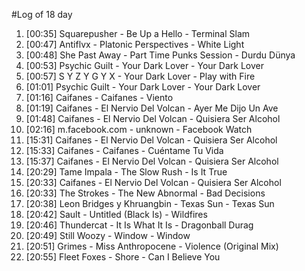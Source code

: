 #Log of 18 day

1. [00:35] Squarepusher - Be Up a Hello - Terminal Slam
1. [00:47] Antiflvx - Platonic Perspectives - White Light
1. [00:48] She Past Away - Part Time Punks Session - Durdu Dünya
1. [00:53] Psychic Guilt - Your Dark Lover - Your Dark Lover
1. [00:57] S Y Z Y G Y X - Your Dark Lover - Play with Fire
1. [01:01] Psychic Guilt - Your Dark Lover - Your Dark Lover
1. [01:16] Caifanes - Caifanes - Viento
1. [01:19] Caifanes - El Nervio Del Volcan - Ayer Me Dijo Un Ave
1. [01:48] Caifanes - El Nervio Del Volcan - Quisiera Ser Alcohol
1. [02:16] m.facebook.com - unknown - Facebook Watch
1. [15:31] Caifanes - El Nervio Del Volcan - Quisiera Ser Alcohol
1. [15:33] Caifanes - Caifanes - Cuéntame Tu Vida
1. [15:37] Caifanes - El Nervio Del Volcan - Quisiera Ser Alcohol
1. [20:29] Tame Impala - The Slow Rush - Is It True
1. [20:33] Caifanes - El Nervio Del Volcan - Quisiera Ser Alcohol
1. [20:33] The Strokes - The New Abnormal - Bad Decisions
1. [20:38] Leon Bridges y Khruangbin - Texas Sun - Texas Sun
1. [20:42] Sault - Untitled (Black Is) - Wildfires
1. [20:46] Thundercat - It Is What It Is - Dragonball Durag
1. [20:49] Still Woozy - Window - Window
1. [20:51] Grimes - Miss Anthropocene - Violence (Original Mix)
1. [20:55] Fleet Foxes - Shore - Can I Believe You
